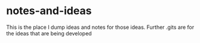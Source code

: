 # notes-and-ideas
This is the place I dump ideas and notes for those ideas.
Further .gits are for the ideas that are being developed
